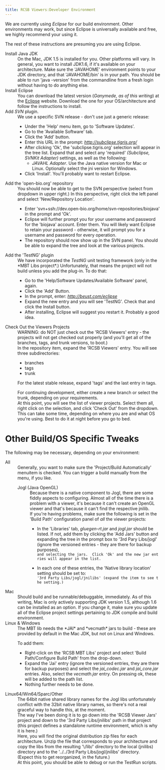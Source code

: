 ```yaml
---
title: RCSB Viewers:Developer Environment
---
```


We are currently using <em>Eclipse</em> for our build environment. Other
environments may work, but since Eclipse is universally available and
free, we highly recommend your using it.

The rest of these instructions are presuming you are using Eclipse.

<dl>
<dt>
Install Java JDK

<dd>
On the Mac, JDK 1.5 is installed for you. Other platforms will vary. In
general, you want to install JDK1.6, if it's available on your
architecture. Make sure the 'JAVAHOME' environment points to your JDK
directory, and that 'JAVAHOME/bin' is in your path. You should be able
to run 'java -version' from the commandline from a fresh login without
having to do anything else.

<dt>
Install Eclipse

<dd>
You can download the latest version (<em>Ganymede, as of this
writing</em>) at the <a href="http://www.eclipse.org/">Eclipse</a>
website. Download the one for your OS/architecture and follow the
instructions to install.

<dt>
Add <em>SVN</em> plugin.

<dd>
We use a specific SVN release - don't use just a generic release:

-   Under the 'Help' menu item, go to 'Software Updates'.
-   Go to the 'Available Software' tab.
-   Click the 'Add' button.
-   Enter this URL in the prompt:
    <em><http://subclipse.tigris.org/></em>
-   After clicking 'Ok', the 'subclipse.tigris.org' selection will
    appear in the tree list. Expand that and select any 'required'
    <em>(Subclipse, SVNKit Adapter)</em> settings, as well as the
    following:
    -   <em>JAVAHL Adapter</em>. Use the Java native version for Mac or
        Linux. Optionally select the jni version for Windows.
-   Click 'Install'. You'll probably want to restart Eclipse.

<dt>
Add the 'open-bio.org' repository

<dd>
You should now be able to get to the SVN perspective (select from
dropdown in upper right.) In this perspective, right click the left
panel and select 'New/Repository Location'.

-   Enter 'svn+ssh://dev.open-bio.org/home/svn-repositories/biojava' in
    the prompt and 'Ok'.
-   Eclipse will further prompt you for your username and password for
    the 'biojava' account. Enter them. You will likely want Eclipse to
    retain your password - otherwise, it will prompt you for a username
    and password for every operation.
-   The repository should now show up in the SVN panel. You should be
    able to expand the tree and look at the various projects.

<dt>
Add the 'TestNG' plugin

<dd>
We have incorporated the <em>TestNG</em> unit testing framework (only in
the *MBT Libs project*.) Unfortunately, that means the project will not
build unless you add the plug-in. To do that:

-   Go to the 'Help/Software Updates/Available Software' panel, again.
-   Click the 'Add' Button.
-   In the prompt, enter: <em><http://beust.com/eclipse></em>
-   Expand the new entry and you will see 'TestNG'. Check that and click
    the Install button.
-   After installing, Eclipse will suggest you restart it. Probably a
    good idea.

<dt>
Check Out the Viewers Projects

<dd>
WARNING: do NOT just check out the 'RCSB Viewers' entry - the projects
will not get checked out properly (and you'll get all of the branches,
tags, and trunk versions, to boot.)

<dd>
In the repository item, expand the 'RCSB Viewers' entry. You will see
three subdirectories:

-   branches
-   tags
-   trunk

For the latest stable release, expand 'tags' and the last entry in tags.

<dd>
For continuing development, either create a new branch or select the
trunk, depending on your requirements.

<dd>
At this point, you will see the list of viewer projects. Select them
all, right click on the selection, and click 'Check Out' from the
dropdown. This can take some time, depending on where you are and what
OS you're using. Best to do it at night before you go to bed.

</dl>
<h1>
Other Build/OS Specific Tweaks

</h1>
The following may be necessary, depending on your environment:

<dl>
<dt>
All

<dd>
Generally, you want to make sure the 'Project/Build Automatically'
menuitem is checked. You can trigger a build manually from the menu, if
you like.

<dl>
<dt>
Jogl (Java OpenGL)

<dd>
Because there is a native component to Jogl, there are some fiddly
aspects to configuring. Almost all of the time there is a problem with a
viewer, it's because it can't create an OpenGL viewer and that's because
it can't find the respective jnilib.

<dd>
If you're having problems, make sure the following is set in the 'Build
Path' configuration panel of <em>all</em> the viewer projects:

-   In the 'Libraries' tab, <em>gluegen-rt.jar</em> and
    <em>jogl.jar</em> should be listed. If not, add them by clicking the
    'Add Jars' button and expanding the tree in the prompt box to '3rd
    Pary Libs/jogl' (ignore the versioned entries - they are there for
    backup purposes),
    `and selecting the jars.  Click 'Ok' and the new jar entries will appear in the list.`

-   In each one of these entries, the 'Native library location' setting
    should be set to:
    `'3rd Party Libs/jogl/jnilibs' (expand the item to see the setting.)`

</dl>
<dt>
Mac

<dd>
Should build and be runnable/debuggable, immediately. As of this
writing, Mac is only actively supporting JDK version 1.5, although 1.6
can be installed as an option. If you change it, make sure you update
all of the Eclipse project settings pertaining to JDK compile and build
environment.

<dt>
Linux & Windows

<dd>
The MBT lib needs the *JAI* and *vecmath* jars to build - these are
provided by default in the Mac JDK, but not on Linux and Windows.

To add them:

-   Right-click on the 'RCSB MBT Libs' project and select 'Build
    Path/Configure Build Path' from the drop-down.
-   Expand the 'Jai' entry (ignore the versioned entries, they are there
    for backup purposes) and select the <em>jai\_codec.jar</em> and
    <em>jai\_core.jar</em> entries. Also, select the *vecmath.jar*
    entry. On pressing ok, these will be added to the path list.
-   Nothing further needs to be done.

<dt>
Linux64/Win64/Sparc/Other

<dd>
The 64bit native shared library names for the Jogl libs unfortunately
conflict with the 32bit native library names, so there's not a real
graceful way to handle this, at the moment.

<dd>
The way I've been doing it is to go down into the 'RCSB Viewer Jars'
project and down to the '3rd Party Libs/jnilibs' path in that project
(this project defines a standalone runtime environment, which is why it
is here.)

<dd>
Here, you will find the original distribution zip files for each
architecture. Unzip the file that corresponds to your architecture and
copy the libs from the resulting '\<libarch...\>/lib/' directory to the
local (jnilibs) directory and to the '../../3rd Party Libs/jogl/jnilibs'
directory.

<dd>
(Expect this to get reorganized, in the future.)

<dd>
At this point, you should be able to debug or run the TestRun scripts.

